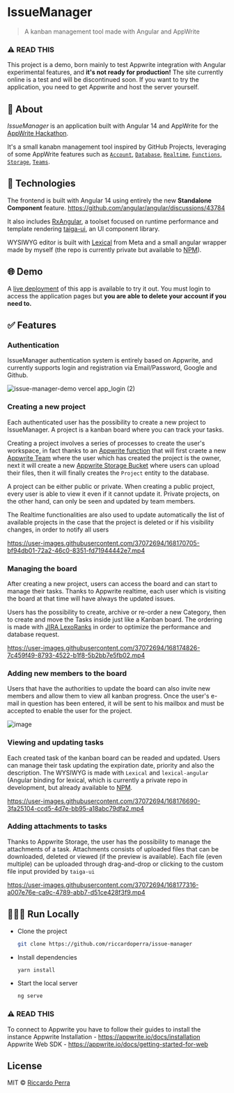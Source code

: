 # IssueManager
> A kanban management tool made with Angular and AppWrite

### ⚠️ <strong>READ THIS</strong> 
This project is a demo, born mainly to test Appwrite integration with Angular experimental features, and <strong>it's not ready for production!</strong>
The site currently online is a test and will be discontinued soon. If you want to try the application, you need to get Appwrite and host the server yourself.

## 🎯 About

*IssueManager* is an application built with Angular 14 and AppWrite
for the [AppWrite Hackathon](https://dev.to/devteam/announcing-the-appwrite-hackathon-on-dev-1oc0).

It's a small kanabn management tool inspired by GitHub Projects,
leveraging of some AppWrite features such as [`Account`](https://appwrite.io/docs/account), [`Database`](https://appwrite.io/docs/database), [`Realtime`](https://appwrite.io/docs/realtime), [`Functions`](), [`Storage`](https://appwrite.io/docs/storage), [`Teams`](https://appwrite.io/docs/client/teams).

## 🚀 Technologies

The frontend is built with Angular 14 using entirely the new **Standalone Component** feature. https://github.com/angular/angular/discussions/43784

It also includes [RxAngular](https://github.com/rx-angular/rx-angular), a toolset focused on runtime performance and template rendering [taiga-ui](https://github.com/Tinkoff/taiga-ui), an UI component library.

WYSIWYG editor is built with [Lexical](https://github.com/facebook/lexical) from Meta and a small angular wrapper made by myself (the repo is currently private but available to [NPM](https://npmjs.com/lexical-angular)).

## 🌐 Demo 
A [live deployment](https://issue-manager-demo.vercel.app) of this app is available to try it out. You must login to access the application
pages but <strong>you are able to delete your account if you need to.</strong>

## ✅ Features

### Authentication

IssueManager authentication system is entirely based on Appwrite, and currently supports login and registration via Email/Password, Google and Github.

![issue-manager-demo vercel app_login (2)](https://user-images.githubusercontent.com/37072694/168169039-74bb5278-e7ff-426b-9d05-a3bfd28a3003.png)

### Creating a new project

Each authenticated user has the possibility to create a new project to IssueManager. A project is a kanban board where you can track your tasks.

Creating a project involves a series of processes to create the user's workspace, in fact thanks to an [Appwrite function](./functions/create-project) that will first craete a new [Appwrite Team](https://appwrite.io/docs/client/teams) where the user which has created the project is the owner, next it will create a new [Appwrite Storage Bucket](https://appwrite.io/docs/client/storage) where users can upload their files, then it will finally creates the `Project` entity to the database.

A project can be either public or private. When creating a public project, every user is able to view it even if it cannot update it. Private projects, on the other hand, can only be seen and updated by team members.

The Realtime functionalities are also used to update automatically the list of available projects in the case that the project is deleted or if his visibility changes, in order to notify all users

https://user-images.githubusercontent.com/37072694/168170705-bf94db01-72a2-46c0-8351-fd71944442e7.mp4

### Managing the board

After creating a new project, users can access the board and can start to manage their tasks. Thanks to Appwrite realtime, each user which is visiting the board at that time will have always the updated issues.

Users has the possibility to create, archive or re-order a new Category, then to create and move the Tasks inside just like a Kanban board. The ordering is made with [JIRA LexoRanks](https://medium.com/whisperarts/lexorank-what-are-they-and-how-to-use-them-for-efficient-list-sorting-a48fc4e7849f) in order to optimize the performance and database request.

https://user-images.githubusercontent.com/37072694/168174826-7c459f49-8793-4522-b1f8-5b2bb7e5fb02.mp4

### Adding new members to the board

Users that have the authorities to update the board can also invite new members and allow them to view all kanban progress. Once the user's e-mail in question has been entered, it will be sent to his mailbox and must be accepted to enable the user for the project.

![image](https://user-images.githubusercontent.com/37072694/168176124-bd5faf8c-c067-496a-95c8-b6c401102749.png)

### Viewing and updating tasks

Each created task of the kanban board can be readed and updated. Users can manage their task updating the expiration date, priority and also the description. The WYSIWYG is made with `Lexical` and `lexical-angular` (Angular binding for lexical, which is currently a private repo in development, but already available to [NPM](https://npmjs.com/lexical-angular). 

https://user-images.githubusercontent.com/37072694/168176690-3fa25104-ccd5-4d7e-bb95-a18abc79dfa2.mp4

### Adding attachments to tasks

Thanks to Appwrite Storage, the user has the possibility to manage the attachments of a task. Attachments consists of uploaded files that can be downloaded, deleted or viewed (if the preview is available). Each file (even multiple) can be uploaded through drag-and-drop or clicking to the custom file input provided by `taiga-ui`

https://user-images.githubusercontent.com/37072694/168177316-a007e76e-ca9c-4789-abb7-d51ce428f3f9.mp4

## 👨🏻‍💻 Run Locally
- Clone the project
  ```bash
  git clone https://github.com/riccardoperra/issue-manager
  ```
- Install dependencies
  ```bash
  yarn install
  ```
- Start the local server
  ```bash
  ng serve
  ```
  
### ⚠️ <strong>READ THIS</strong> 
To connect to Appwrite you have to follow their guides to install the instance
Appwrite Installation - https://appwrite.io/docs/installation
Appwrite Web SDK - https://appwrite.io/docs/getting-started-for-web
  

## License

MIT © [Riccardo Perra](https://github.com/riccardoperra)
